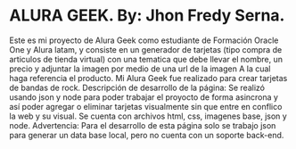 # ALURA GEEK. By: Jhon Fredy Serna.

Este es mi proyecto de Alura Geek como estudiante de Formación Oracle One y Alura latam, y consiste en un generador de tarjetas (tipo compra de articulos de tienda virtual) con una tematica que debe llevar el nombre, un precio y adjuntar la imagen por medio de una url de la imagen A la cual haga referencia el producto. Mi Alura Geek fue realizado para crear tarjetas de bandas de rock. 
Descripción de desarrollo de la página:
Se realizó usando json y node para poder trabajar el proyocto de forma asincrona y así poder agregar o eliminar tarjetas visualmente sin que entre en conflico la web y su visual. 
Se cuenta con archivos html, css, imagenes base, json y node.
Advertencia: Para el desarrollo de esta página solo se trabajo json para generar un data base local, pero no cuenta con un soporte back-end.  
